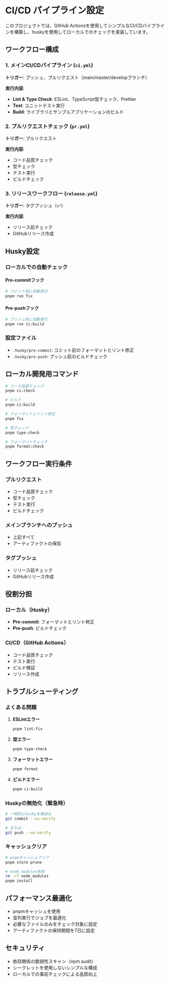 # CI/CD パイプライン設定

このプロジェクトでは、GitHub Actionsを使用してシンプルなCI/CDパイプラインを構築し、huskyを使用してローカルでのチェックを実装しています。

## ワークフロー構成

### 1. メインCI/CDパイプライン (`ci.yml`)

**トリガー**: プッシュ、プルリクエスト（main/master/developブランチ）

**実行内容**:
- **Lint & Type Check**: ESLint、TypeScript型チェック、Prettier
- **Test**: ユニットテスト実行
- **Build**: ライブラリとサンプルアプリケーションのビルド

### 2. プルリクエストチェック (`pr.yml`)

**トリガー**: プルリクエスト

**実行内容**:
- コード品質チェック
- 型チェック
- テスト実行
- ビルドチェック

### 3. リリースワークフロー (`release.yml`)

**トリガー**: タグプッシュ（`v*`）

**実行内容**:
- リリース前チェック
- GitHubリリース作成

## Husky設定

### ローカルでの自動チェック

#### Pre-commitフック

```bash
# コミット前に自動実行
pnpm run fix
```

#### Pre-pushフック

```bash
# プッシュ前に自動実行
pnpm run ci:build
```

### 設定ファイル

- `.husky/pre-commit`: コミット前のフォーマットとリント修正
- `.husky/pre-push`: プッシュ前のビルドチェック

## ローカル開発用コマンド

```bash
# コード品質チェック
pnpm ci:check

# ビルド
pnpm ci:build

# フォーマットとリント修正
pnpm fix

# 型チェック
pnpm type-check

# フォーマットチェック
pnpm format:check
```

## ワークフロー実行条件

### プルリクエスト

- コード品質チェック
- 型チェック
- テスト実行
- ビルドチェック

### メインブランチへのプッシュ

- 上記すべて
- アーティファクトの保存

### タグプッシュ

- リリース前チェック
- GitHubリリース作成

## 役割分担

### ローカル（Husky）

- **Pre-commit**: フォーマットとリント修正
- **Pre-push**: ビルドチェック

### CI/CD（GitHub Actions）

- コード品質チェック
- テスト実行
- ビルド検証
- リリース作成

## トラブルシューティング

### よくある問題

1. **ESLintエラー**

   ```bash
   pnpm lint:fix
   ```

2. **型エラー**

   ```bash
   pnpm type-check
   ```

3. **フォーマットエラー**

   ```bash
   pnpm format
   ```

4. **ビルドエラー**

   ```bash
   pnpm ci:build
   ```

### Huskyの無効化（緊急時）

```bash
# 一時的にhuskyを無効化
git commit --no-verify

# または
git push --no-verify
```

### キャッシュクリア

```bash
# pnpmキャッシュクリア
pnpm store prune

# node_modules削除
rm -rf node_modules
pnpm install
```

## パフォーマンス最適化

- pnpmキャッシュを使用
- 並列実行でジョブを最適化
- 必要なファイルのみをチェック対象に設定
- アーティファクトの保持期間を7日に設定

## セキュリティ

- 依存関係の脆弱性スキャン（npm audit）
- シークレットを使用しないシンプルな構成
- ローカルでの事前チェックによる品質向上

